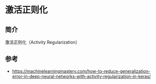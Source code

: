 # 激活正则化

## 简介



激活正则化（Activity Regularization）

## 参考

- https://machinelearningmastery.com/how-to-reduce-generalization-error-in-deep-neural-networks-with-activity-regularization-in-keras/
